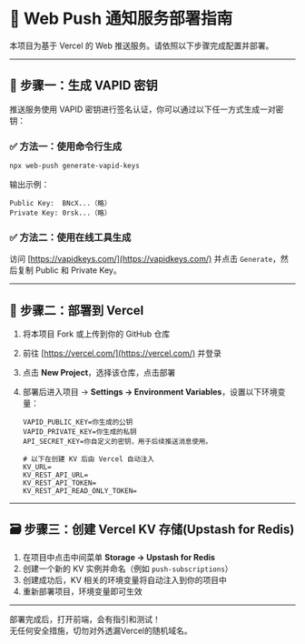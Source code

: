 # 🔔 Web Push 通知服务部署指南

本项目为基于 Vercel 的 Web 推送服务。请依照以下步骤完成配置并部署。

---

## 📌 步骤一：生成 VAPID 密钥

推送服务使用 VAPID 密钥进行签名认证，你可以通过以下任一方式生成一对密钥：

### ✅ 方法一：使用命令行生成

```bash
npx web-push generate-vapid-keys
```

输出示例：

```
Public Key:  BNcX...（略）
Private Key: 0rsk...（略）
```

### ✅ 方法二：使用在线工具生成

访问 [https://vapidkeys.com/](https://vapidkeys.com/) 并点击 `Generate`，然后复制 Public 和 Private Key。

---

## 🚀 步骤二：部署到 Vercel

1. 将本项目 Fork 或上传到你的 GitHub 仓库
2. 前往 [https://vercel.com/](https://vercel.com/) 并登录
3. 点击 **New Project**，选择该仓库，点击部署
4. 部署后进入项目 → **Settings → Environment Variables**，设置以下环境变量：

    ```
    VAPID_PUBLIC_KEY=你生成的公钥
    VAPID_PRIVATE_KEY=你生成的私钥
    API_SECRET_KEY=你自定义的密钥，用于后续推送消息使用。

    # 以下在创建 KV 后由 Vercel 自动注入
    KV_URL=
    KV_REST_API_URL=
    KV_REST_API_TOKEN=
    KV_REST_API_READ_ONLY_TOKEN=
    ```

---

## 🗃️ 步骤三：创建 Vercel KV 存储(Upstash for Redis)

1. 在项目中点击中间菜单 **Storage → Upstash for Redis**
2. 创建一个新的 KV 实例并命名（例如 `push-subscriptions`）
3. 创建成功后，KV 相关的环境变量将自动注入到你的项目中
4. 重新部署项目，环境变量即可生效

---

部署完成后，打开前端，会有指引和测试！  
无任何安全措施，切勿对外透漏Vercel的随机域名。